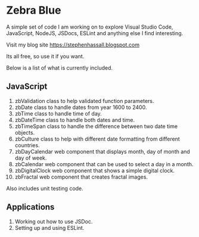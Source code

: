 # Zebra Blue

A simple set of code I am working on to explore Visual Studio Code, JavaScript, NodeJS, JSDocs, ESLint and anything
else I find interesting.

Visit my blog site https://stephenhassall.blogspot.com

Its all free, so use it if you want.

Below is a list of what is currently included.

JavaScript
----------
1. zbValidation class to help validated function parameters.
2. zbDate class to handle dates from year 1600 to 2400.
3. zbTime class to handle time of day.
4. zbDateTime class to handle both dates and time.
5. zbTimeSpan class to handle the difference between two date time objects.
6. zbCulture class to help with different date formatting from different countries.
7. zbDayCalendar web component that displays month, day of month and day of week.
8. zbCalendar web component that can be used to select a day in a month.
9. zbDigitalClock web component that shows a simple digital clock.
10. zbFractal web component that creates fractal images.

Also includes unit testing code.

Applications
------------

1. Working out how to use JSDoc.
2. Setting up and using ESLint.
